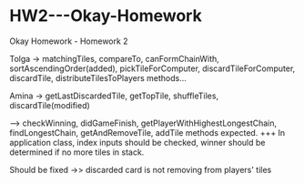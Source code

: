 # HW2---Okay-Homework
Okay Homework - Homework 2

Tolga -> matchingTiles, compareTo, canFormChainWith, sortAscendingOrder(added), pickTileForComputer, discardTileForComputer, discardTile, distributeTilesToPlayers methods...

Amina -> getLastDiscardedTile, getTopTile, shuffleTiles, discardTile(modified)


-->  checkWinning, didGameFinish, getPlayerWithHighestLongestChain, findLongestChain, getAndRemoveTile, addTile methods expected.
+++ In application class, index inputs should be checked, winner should be determined if no more tiles in stack.

Should be fixed ->> discarded card is not removing from players' tiles